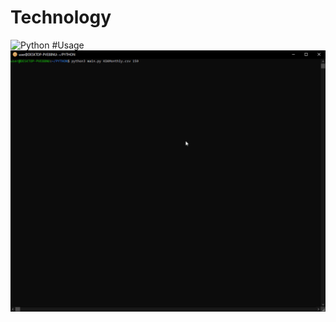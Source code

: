 # Technology
![Python](https://img.shields.io/badge/python-3670A0?style=for-the-badge&logo=python&logoColor=ffdd54)
#Usage
![screen-gif](./readme/Animation.gif)
